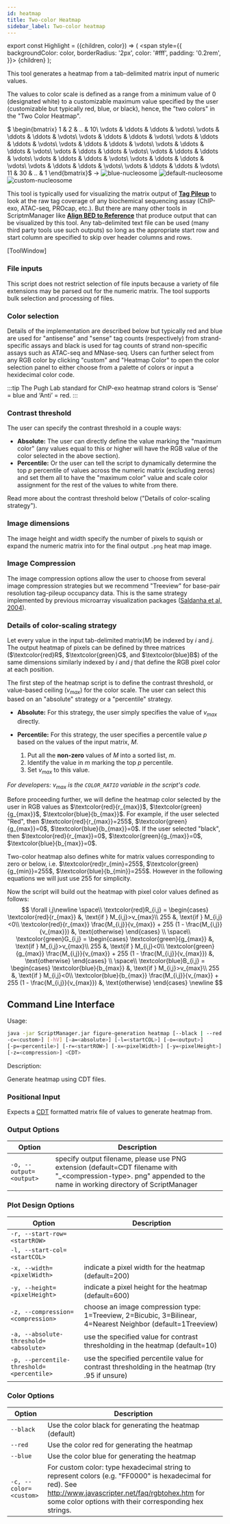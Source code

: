 ```yaml
---
id: heatmap
title: Two-color Heatmap
sidebar_label: Two-color heatmap
---
```

export const Highlight = ({children, color}) => (
  <span
    style={{
      backgroundColor: color,
      borderRadius: '2px',
      color: '#fff',
      padding: '0.2rem',
    }}>
    {children}
  </span>
);

This tool generates a heatmap from a tab-delimited matrix input of numeric values.

The values to color scale is defined as a range from a minimum value of 0 (designated white) to a customizable maximum value specified by the user (customizable but typically red, blue, or black), hence, the "two colors" in the "Two Color Heatmap".

$
\begin{bmatrix}
1 & 2 & .. & 10\\
\vdots & \ddots & \ddots & \vdots\\
\vdots & \ddots & \ddots & \vdots\\
\vdots & \ddots & \ddots & \vdots\\
\vdots & \ddots & \ddots & \vdots\\
\vdots & \ddots & \ddots & \vdots\\
\vdots & \ddots & \ddots & \vdots\\
\vdots & \ddots & \ddots & \vdots\\
\vdots & \ddots & \ddots & \vdots\\
\vdots & \ddots & \ddots & \vdots\\
\vdots & \ddots & \ddots & \vdots\\
\vdots & \ddots & \ddots & \vdots\\
\vdots & \ddots & \ddots & \vdots\\
11 & 30 & .. & 1
\end{bmatrix}$ &rarr; ![blue-nucleosome](/../static/md-img/blue_nucleosome.png) ![default-nucleosome](/../static/md-img/default_nucleosome.png) ![custom-nucleosome](/../static/md-img/custom_nucleosome.png)

This tool is typically used for visualizing the matrix output of [__Tag Pileup__][tag-pileup] to look at the raw tag coverage of any biochemical sequencing assay (ChIP-exo, ATAC-seq, PROcap, etc.). But there are many other tools in ScriptmManager like [__Align BED to Reference__][peak-align-ref] that produce output that can be visualized by this tool. Any tab-delimited text file can be used (many third party tools use such outputs) so long as the appropriate start row and start column are specified to skip over header columns and rows.

[ToolWindow]

### File inputs
This script does not restrict selection of file inputs because a variety of file extensions may be parsed out for the numeric matrix. The tool supports bulk selection and processing of files.

### Color selection
Details of the implementation are described below but typically red and blue are used for "antisense" and "sense" tag counts (respectively) from strand-specific assays and black is used for tag counts of strand non-specific assays such as ATAC-seq and MNase-seq. Users can further select from any RGB color by clicking "custom" and "Heatmap Color" to open the color selection panel to either choose from a palette of colors or input a hexidecimal color code.

:::tip
The Pugh Lab standard for ChIP-exo heatmap strand colors is <Highlight color="blue">‘Sense’ = blue</Highlight> and <Highlight color="red">‘Anti’ = red</Highlight>.
:::

### Contrast threshold
The user can specify the contrast threshold in a couple ways:
* **Absolute:** The user can directly define the value marking the "maximum color" (any values equal to this or higher will have the RGB value of the color selected in the above section).
* **Percentile:** Or the user can tell the script to dynamically determine the top $p$ percentile of values across the numeric matrix (excluding zeros) and set them all to have the "maximum color" value and scale color assignment for the rest of the values to white from there.

Read more about the contrast threshold below ("Details of color-scaling strategy").

### Image dimensions
The image height and width specify the number of pixels to squish or expand the numeric matrix into for the final output `.png` heat map image.

### Image Compression
The image compression options allow the user to choose from several image compression strategies but we recommend "Treeview" for base-pair resolution tag-pileup occupancy data. This is the same strategy implemented by previous microarray visualization packages ([Saldanha et al, 2004][treeview-paper]).


### Details of color-scaling strategy

Let every value in the input tab-delimited matrix($M$) be indexed by $i$ and $j$. The output heatmap of pixels can be defined by three matrices ($\textcolor{red}R$, $\textcolor{green}G$, and $\textcolor{blue}B$) of the same dimensions similarly indexed by $i$ and $j$ that define the RGB pixel color at each position.


The first step of the heatmap script is to define the contrast threshold, or value-based ceiling ($v_{max}$) for the color scale. The user can select this based on an "absolute" strategy or a "percentile" strategy.
* **Absolute:** For this strategy, the user simply specifies the value of $v_{max}$ directly.
* **Percentile:** For this strategy, the user specifies a percentile value $p$ based on the values of the input matrix, $M$.

	1. Put all the __non-zero__ values of $M$ into a sorted list, $m$.
	2. Identify the value in $m$ marking the top $p$ percentile.
	3. Set $v_{max}$ to this value.

_For developers:_ $v_{max}$ _is the `COLOR_RATIO` variable in the script's code._

Before proceeding further, we will define the heatmap color selected by the user in RGB values as $\textcolor{red}{r_{max}}$, $\textcolor{green}{g_{max}}$, $\textcolor{blue}{b_{max}}$. For example, if the user selected "Red", then $\textcolor{red}{r_{max}}=255$, $\textcolor{green}{g_{max}}=0$, $\textcolor{blue}{b_{max}}=0$. If the user selected "black", then $\textcolor{red}{r_{max}}=0$, $\textcolor{green}{g_{max}}=0$, $\textcolor{blue}{b_{max}}=0$.

Two-color heatmap also defines white for matrix values corresponding to zero or below, i.e. $\textcolor{red}r_{min}=255$, $\textcolor{green}{g_{min}}=255$, $\textcolor{blue}{b_{min}}=255$. However in the following equations we will just use $255$ for simplicity.

Now the script will build out the heatmap with pixel color values defined as follows:
$$
\forall i,j\newline
\space\\
\textcolor{red}R_{i,j} =
\begin{cases}
\textcolor{red}{r_{max}}         &, \text{if } M_{i,j}>v_{max}\\
255             &, \text{if } M_{i,j}<0\\
\textcolor{red}{r_{max}} \frac{M_{i,j}}{v_{max}} +
255 (1 - \frac{M_{i,j}}{v_{max}})
                &, \text{otherwise}
\end{cases}
\\
\space\\
\textcolor{green}G_{i,j} =
\begin{cases}
\textcolor{green}{g_{max}}         &, \text{if } M_{i,j}>v_{max}\\
255             &, \text{if } M_{i,j}<0\\
\textcolor{green}{g_{max}} \frac{M_{i,j}}{v_{max}} +
255 (1 - \frac{M_{i,j}}{v_{max}})
                &, \text{otherwise}
\end{cases}
\\
\space\\
\textcolor{blue}B_{i,j} =
\begin{cases}
\textcolor{blue}{b_{max}}         &, \text{if } M_{i,j}>v_{max}\\
255             &, \text{if } M_{i,j}<0\\
\textcolor{blue}{b_{max}} \frac{M_{i,j}}{v_{max}} +
255 (1 - \frac{M_{i,j}}{v_{max}})
                &, \text{otherwise}
\end{cases}
\newline
$$




## Command Line Interface
Usage:
```bash
java -jar ScriptManager.jar figure-generation heatmap [--black | --red | --blue |
-c=<custom>] [-hV] [-a=<absolute>] [-l=<startCOL>] [-o=<output>]
[-p=<percentile>] [-r=<startROW>] [-x=<pixelWidth>] [-y=<pixelHeight>]
[-z=<compression>] <CDT>
```

Description:

Generate heatmap using CDT files.


### Positional Input

Expects a [CDT][cdt-format] formatted matrix file of values to generate heatmap from.


### Output Options

| Option | Description |
| ------ | ----------- |
| `-o, --output=<output>` | specify output filename, please use PNG extension (default=CDT filename with "_\<compression-type\>. png" appended to the name in working directory of ScriptManager |


### Plot Design Options

| Option | Description |
| ------ | ----------- |
| `-r, --start-row=<startROW>` |  |
| `-l, --start-col=<startCOL>` |  |
| `-x, --width=<pixelWidth>` | indicate a pixel width for the heatmap (default=200) |
| `-y, --height=<pixelHeight>` | indicate a pixel height for the heatmap (default=600) |
| `-z, --compression=<compression>` | choose an image compression type: 1=Treeview, 2=Bicubic, 3=Bilinear, 4=Nearest Neighbor (default=1Treeview) |
| `-a, --absolute-threshold=<absolute>` | use the specified value for contrast thresholding in the heatmap (default=10) |
| `-p, --percentile-threshold=<percentile>` | use the specified percentile value for contrast thresholding in the heatmap (try .95 if unsure) |



### Color Options

| Option | Description |
| ------ | ----------- |
| `--black` | Use the color black for generating the heatmap (default) |
| `--red` | Use the color red for generating the heatmap |
| `--blue` | Use the color blue for generating the heatmap |
| `-c, --color=<custom>` | For custom color: type hexadecimal string to represent colors (e.g. "FF0000" is hexadecimal for red). See http://www.javascripter.net/faq/rgbtohex.htm for some color options with their corresponding hex strings. |



[color-hex-url]:http://www.javascripter.net/faq/rgbtohex.htm
[treeview-paper]:https://pubmed.ncbi.nlm.nih.gov/15180930/

[tag-pileup]:/docs/read-analysis/tag-pileup
[peak-align-ref]:/docs/peak-analysis/peak-align-ref

[cdt-format]:/docs/file-formats
[png-format]:/docs/file-formats
